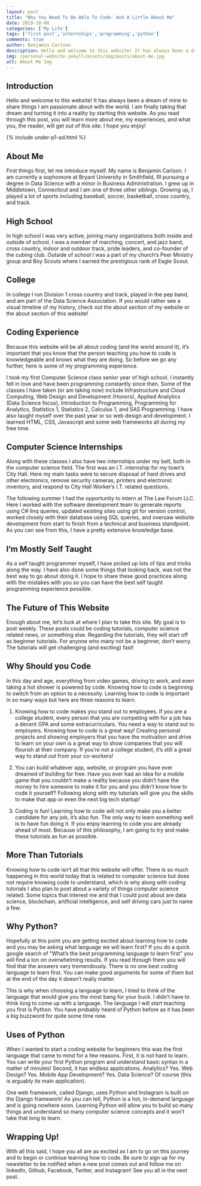 ```yaml
---
layout: post
title: "Why You Need To Be Able To Code: And A Little About Me"
date: 2019-10-08
categories: ['My Life']
tags: ['first post','internships','programming','python']
comments: true
author: Benjamin Carlson
description: Hello and welcome to this website! It has always been a dream of mine to share things I am passionate about with the...
img: /personal-website-jekyll/assets/img/posts/about-me.jpg
alt: About Me Img
---
```


## Introduction
Hello and welcome to this website! It has always been a dream of mine to share things I am passionate about with the
world. I am finally taking that dream and turning it into a reality by starting this website. As you read through this post, you will learn more about me, my experiences, and what you, the reader, will get out of this site.
I hope you enjoy!

{% include under-p1-ad.html %}

## About Me
First things first, let me introduce myself. My name is Benjamin Carlson. I am currently a sophomore at
                Bryant
                University in Smithfield, RI pursuing a degree in Data Science with a minor in Business Administration.
                I grew up in
                Middletown, Connecticut and I am one of three other siblings. Growing up, I played a lot of sports
                including
                baseball,
                soccer, basketball, cross country, and track.

## High School
In high school I was very active, joining many organizations both inside and outside of school. I was a
            member of
            marching, concert, and jazz band, cross country, indoor and outdoor track, pride leaders, and co-founder of
            the cubing
            club. Outside of school I was a part of my church’s Peer Ministry group and Boy Scouts where I earned the
            prestigious
            rank of Eagle Scout.

 ## College
In college I run Division 1 cross country and track, played in the pep band, and am part of the Data Science
            Association. If you would rather see a visual timeline of my history, check out the about section of my
            website or the
            about section of this website!

## Coding Experience
Because this website will be all about coding (and the world around it), it’s important that you know that
            the person
            teaching you how to code is knowledgeable and knows what they are doing. So before we go any further, here
            is some of my
            programming experience.

I took my first Computer Science class senior year of high school. I instantly fell in love and have been
            programming
            constantly since then. Some of the classes I have taken (or am taking now) include Infrastructure and Cloud
            Computing,
            Web Design and Development (Honors), Applied Analytics (Data Science focus), Introduction to Programming,
            Programming
            for Analytics, Statistics 1, Statistics 2, Calculus 1, and SAS Programming. I have also taught myself over
            the past year
            or so web design and development. I learned HTML, CSS, Javascript and some web frameworks all during my free
            time.

## Computer Science Internships
Along with these classes I also have two internships under my belt, both in the computer science field. The
            first was an
            I.T. internship for my town’s City Hall. Here my main tasks were to secure disposal of hard drives and other
            electronics, remove security cameras, printers and electronic inventory, and respond to City Hall Worker’s
            I.T. related
            questions.

The following summer I had the opportunity to intern at The Law Forum LLC. Here I worked with the software
            development
            team to generate reports using C# linq queries, updated existing sites using git for version control, worked
            closely
            with their database using SQL queries, and oversaw website development from start to finish from a technical
            and
            business standpoint. As you can see from this, I have a pretty extensive knowledge base.

## I’m Mostly Self Taught
As a self taught programmer myself, I have picked up lots of tips and tricks along the way. I have also done
            some things
            that looking back, was not the best way to go about doing it. I hope to share these good practices along
            with the
            mistakes with you so you can have the best self taught programming experience possible.

## The Future of This Website
Enough about me, let’s look at where I plan to take this site. My goal is to post weekly. These posts could
            be coding
            tutorials, computer science related news, or something else. Regarding the tutorials, they will start off as
            beginner
            tutorials. For anyone who many not be a beginner, don’t worry. The tutorials will get challenging (and
            exciting) fast!

## Why Should you Code
In this day and age, everything from video games, driving to work, and even taking a hot shower is powered
            by code.
            Knowing how to code is beginning to switch from an option to a necessity. Learning how to code is important
            in so many
            ways but here are three reasons to learn.

1. Knowing how to code makes you stand out to employees. If you are a college student, every person that you
            are
            competing with for a job has a decent GPA and some extracurriculars. You need a way to stand out to
            employers. Knowing
            how to code is a great way! Creating personal projects and showing employers that you have the motivation
            and drive to
            learn on your own is a great way to show companies that you will flourish at their company. If you’re not a
            college
            student, it’s still a great way to stand out from your co-workers!

2. You can build whatever app, website, or program you have ever dreamed of building for free. Have you ever
            had an idea
            for a mobile game that you couldn’t make a reality because you didn’t have the money to hire someone to make
            it for you
            and you didn’t know how to code it yourself? Following along with my tutorials will give you the skills to
            make that app
            or even the next big tech startup!

3. Coding is fun! Learning how to code will not only make you a better candidate for any job, it’s also fun.
            The only
            way to learn something well is to have fun doing it. If you enjoy learning to code you are already ahead of
            most.
            Because of this philosophy, I am going to try and make these tutorials as fun as possible.

## More Than Tutorials
Knowing how to code isn’t all that this website will offer. There is so much happening in this world today
            that is
            related to computer science but does not require knowing code to understand, which is why along with coding
            tutorials I
            also plan to post about a variety of things computer science related. Some topics that interest me and that
            I could post
            about are data science, blockchain, artificial intelligence, and self driving cars just to name a few.

## Why Python?
Hopefully at this point you are getting excited about learning how to code and you may be asking what
            language we will
            learn first? If you do a quick google search of “What’s the best programming language to learn first” you
            will find a
            ton on overwhelming results. If you read through them you will find that the answers vary tremendously.
            There is no one
            best coding language to learn first. You can make good arguments for some of them but at the end of the day
            it doesn’t
            really matter.

This is why when choosing a language to learn, I tried to think of the language that would give you the most
            bang for
            your buck. I didn’t have to think long to come up with a language. The language I will start teaching you
            first is
            Python. You have probably heard of Python before as it has been a big buzzword for quite some time now.

## Uses of Python
When I wanted to start a coding website for beginners this was the first language that came to mind for a
            few reasons.
            First, it is not hard to learn. You can write your first Python program and understand basic syntax in a
            matter of
            minutes! Second, it has endless applications. Analytics? Yes. Web Design? Yes. Mobile App Development? Yes.
            Data
            Science? Of course (this is arguably its main application).

One web framework, called Django, uses Python and Instagram is built on the Django framework! As you can
            tell, Python is
            a hot, in-demand language and is going nowhere soon. Learning Python will allow you to build so many things
            and
            understand so many computer science concepts and it won’t take that long to learn.

## Wrapping Up!
With all this said, I hope you all are as excited as I am to go on this journey and to begin or continue
            learning how to
            code. Be sure to sign up for my newsletter to be notified when a new post comes out and follow me on
            linkedIn, Github,
            Facebook, Twitter, and Instagram! See you all in the next post.